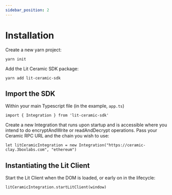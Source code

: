 ```yaml
---
sidebar_position: 2
---
```


# Installation

Create a new yarn project:

```
yarn init
```

Add the Lit Ceramic SDK package:

```
yarn add lit-ceramic-sdk
```

## Import the SDK

Within your main Typescript file (in the example, `app.ts`)
```
import { Integration } from 'lit-ceramic-sdk'
```

Create a new Integration that runs upon startup and is accessible where you intend to do encryptAndWrite or readAndDecrypt operations. Pass your Ceramic RPC URL and the chain you wish to use: 
```
let litCeramicIntegration = new Integration("https://ceramic-clay.3boxlabs.com", "ethereum")
```

## Instantiating the Lit Client

Start the Lit Client when the DOM is loaded, or early on in the lifecycle: 
```
litCeramicIntegration.startLitClient(window)
```
